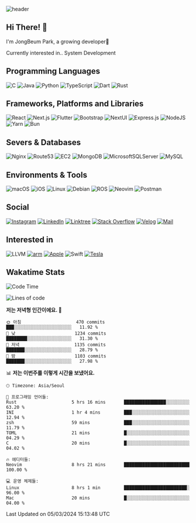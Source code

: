 ![header](https://capsule-render.vercel.app/api?type=waving&color=gradient&height=250&section=header&text=JongBeum%20Park&desc=Welcome%20to%20my%20Github!&fontAlign=66&fontAlignY=35&descAlign=83&descAlignY=55&animation=fadeIn)

## Hi There! 👋
I'm JongBeum Park, a growing developer🌱

Currently interested in.. System Development

## Programming Languages
![C](https://img.shields.io/badge/c-00599C?style=for-the-badge&logo=c&logoColor=white)
![Java](https://img.shields.io/badge/java-ED8B00?style=for-the-badge&logo=openjdk&logoColor=white)
![Python](https://img.shields.io/badge/python-3670A0?style=for-the-badge&logo=python&logoColor=ffdd54)
![TypeScript](https://img.shields.io/badge/typescript-007ACC?style=for-the-badge&logo=typescript&logoColor=white)
![Dart](https://img.shields.io/badge/dart-0175C2?style=for-the-badge&logo=dart&logoColor=white)
![Rust](https://img.shields.io/badge/rust-000000?style=for-the-badge&logo=rust&logoColor=white)

## Frameworks, Platforms and Libraries
![React](https://img.shields.io/badge/react-20232a?style=for-the-badge&logo=react&logoColor=%2361DAFB)
![Next.js](https://img.shields.io/badge/Next.js-000000?style=for-the-badge&logo=Next.js&logoColor=white)
![Flutter](https://img.shields.io/badge/flutter-02569B?style=for-the-badge&logo=flutter&logoColor=white)
![Bootstrap](https://img.shields.io/badge/bootstrap-563D7C?style=for-the-badge&logo=bootstrap&logoColor=white)
![NextUI](https://img.shields.io/badge/NextUI-000000?style=for-the-badge&logo=NextUI&logoColor=white)
![Express.js](https://img.shields.io/badge/express.js-404d59?style=for-the-badge&logo=express&logoColor=%2361DAFB)
![NodeJS](https://img.shields.io/badge/node.js-6DA55F?style=for-the-badge&logo=node.js&logoColor=white)
![Yarn](https://img.shields.io/badge/yarn-2C8EBB?style=for-the-badge&logo=yarn&logoColor=white)
![Bun](https://img.shields.io/badge/Bun-000000?style=for-the-badge&logo=Bun&logoColor=white)

## Severs & Databases
![Nginx](https://img.shields.io/badge/nginx-009639?style=for-the-badge&logo=nginx&logoColor=white)
![Route53](https://img.shields.io/badge/Route53-8c4fff?style=for-the-badge&logo=Amazon%20Route%2053&logoColor=white)
![EC2](https://img.shields.io/badge/EC2-FF9900?style=for-the-badge&logo=Amazon%20EC2&logoColor=white)
![MongoDB](https://img.shields.io/badge/MongoDB-4ea94b?style=for-the-badge&logo=mongodb&logoColor=white)
![MicrosoftSQLServer](https://img.shields.io/badge/Microsoft%20SQL%20Sever-CC2927?style=for-the-badge&logo=microsoft%20sql%20server&logoColor=white)
![MySQL](https://img.shields.io/badge/mysql-4479A1?style=for-the-badge&logo=mysql&logoColor=white)

## Environments & Tools
![macOS](https://img.shields.io/badge/-macOS-000000?style=for-the-badge&logo=macOS&logoColor=white)
![iOS](https://img.shields.io/badge/-iOS-000000?style=for-the-badge&logo=iOS&logoColor=white)
![Linux](https://img.shields.io/badge/Linux-FCC624?style=for-the-badge&logo=Linux&logoColor=white)
![Debian](https://img.shields.io/badge/Debian-A81D33?style=for-the-badge&logo=Debian&logoColor=white)
![ROS](https://img.shields.io/badge/ROS-22314E?style=for-the-badge&logo=ROS&logoColor=white)
![Neovim](https://img.shields.io/badge/neovim-57A143?style=for-the-badge&logo=Neovim&logoColor=white)
![Postman](https://img.shields.io/badge/Postman-FF6C37?style=for-the-badge&logo=Postman&logoColor=white)

## Social
[![Instagram](https://img.shields.io/badge/Instagram-E4405F?style=for-the-badge&logo=Instagram&logoColor=white)](https://instagram.com/parkjb_825)
[![LinkedIn](https://img.shields.io/badge/linkedin-0077B5?style=for-the-badge&logo=linkedin&logoColor=white)](https://linkedin.com/in/jong-beum-park-298b6a1b0)
[![Linktree](https://img.shields.io/badge/linktree-1de9b6?style=for-the-badge&logo=linktree&logoColor=white)](https://linktr.ee/parkjbdev)
[![Stack Overflow](https://img.shields.io/badge/Stackoverflow-FE7A16?style=for-the-badge&logo=stack-overflow&logoColor=white)](https://stackoverflow.com/users/14824006/parkjbdev)
[![Velog](http://img.shields.io/badge/Velog-20c997?style=for-the-badge&logo=Velog&logoColor=white)](https://velog.io/@parkjbdev)
[![Mail](https://img.shields.io/badge/mail-3693F3?style=for-the-badge&logo=iCloud&logoColor=white)](mailto:dev@parkjb.com)

## Interested in
![LLVM](https://img.shields.io/badge/LLVM-262D3A?style=for-the-badge&logo=LLVM&logoColor=white)
[![arm](https://img.shields.io/badge/arm-0091BD?style=for-the-badge&logo=arm&logoColor=white)](https://arm.com)
[![Apple](https://img.shields.io/badge/Apple-000000?style=for-the-badge&logo=Apple&logoColor=white)](https://apple.com)
![Swift](https://img.shields.io/badge/Swift-F05138?style=for-the-badge&logo=Swift&logoColor=white)
[![Tesla](https://img.shields.io/badge/Tesla-CC0000?style=for-the-badge&logo=Tesla&logoColor=white)](https://www.tesla.com)

## Wakatime Stats
<!--START_SECTION:waka-->
![Code Time](http://img.shields.io/badge/Code%20Time-2%2C317%20hrs%2046%20mins-blue)

![Lines of code](https://img.shields.io/badge/%EC%A0%80%EB%8A%94%20%EC%97%AC%ED%83%9C%EA%B9%8C%EC%A7%80%20-1.4%20million%20%EC%A4%84%EC%9D%98%20%EC%BD%94%EB%93%9C%EB%A5%BC%20%EC%9E%91%EC%84%B1%ED%96%88%EC%96%B4%EC%9A%94.-blue)

**저는 저녁형 인간이에요. 🦉** 

```text
🌞 아침                     470 commits         ███░░░░░░░░░░░░░░░░░░░░░░   11.92 % 
🌆 낮　                     1234 commits        ████████░░░░░░░░░░░░░░░░░   31.30 % 
🌃 저녁                     1135 commits        ███████░░░░░░░░░░░░░░░░░░   28.79 % 
🌙 밤　                     1103 commits        ███████░░░░░░░░░░░░░░░░░░   27.98 % 
```


📊 **저는 이번주를 이렇게 시간을 보냈어요.** 

```text
🕑︎ Timezone: Asia/Seoul

💬 프로그래밍 언어들: 
Rust                     5 hrs 16 mins       ████████████████░░░░░░░░░   63.20 % 
INI                      1 hr 4 mins         ███░░░░░░░░░░░░░░░░░░░░░░   12.94 % 
zsh                      59 mins             ███░░░░░░░░░░░░░░░░░░░░░░   11.79 % 
TOML                     21 mins             █░░░░░░░░░░░░░░░░░░░░░░░░   04.29 % 
C                        20 mins             █░░░░░░░░░░░░░░░░░░░░░░░░   04.02 % 

🔥 에디터들: 
Neovim                   8 hrs 21 mins       █████████████████████████   100.00 % 

💻 운영 체제들: 
Linux                    8 hrs 1 min         ████████████████████████░   96.00 % 
Mac                      20 mins             █░░░░░░░░░░░░░░░░░░░░░░░░   04.00 % 
```


 Last Updated on 05/03/2024 15:13:48 UTC
<!--END_SECTION:waka-->
